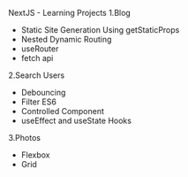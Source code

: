 NextJS - Learning Projects
1.Blog

* Static Site Generation Using getStaticProps
* Nested Dynamic Routing
* useRouter
* fetch api

2.Search Users

* Debouncing
* Filter ES6
* Controlled Component
* useEffect and useState Hooks

3.Photos

* Flexbox
* Grid
